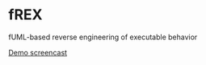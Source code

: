 # fREX
fUML-based reverse engineering of executable behavior

[Demo screencast](https://youtu.be/Z-X_tNlwLtA)
